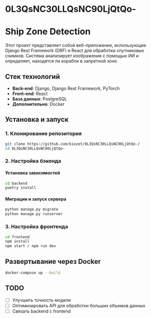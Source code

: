 ﻿# 0L3QsNC30LLQsNC90LjQtQo-
# Ship Zone Detection

Этот проект представляет собой веб-приложение, использующее Django Rest Framework (DRF) и React для обработки спутниковых снимков. Система анализирует изображения с помощью ИИ и определяет, находятся ли корабли в запретной зоне.

## Стек технологий
- **Back-end**: Django, Django Rest Framework, PyTorch 
- **Front-end**: React
- **База данных**: PostgreSQL
- **Дополнительно**: Docker
## Установка и запуск

### 1. Клонирование репозитория
```sh
git clone https://github.com/kiozet/0L3QsNC30LLQsNC90LjQtQo-/
cd 0L3QsNC30LLQsNC90LjQtQo-
```

### 2. Настройка бэкенда
#### Установка зависимостей
```sh
cd backend
poetry install 
```

#### Миграции и запуск сервера
```sh
python manage.py migrate
python manage.py runserver
```

### 3. Настройка фронтенда
```sh
cd frontend
npm install
npm start / npm run dev 
```

## Развертывание через Docker
```sh
docker-compose up --build
```

## TODO
- [ ] Улучшить точность модели
- [ ] Оптимизировать API для обработки больших объемов данных
- [ ] Связать backend c frontend
